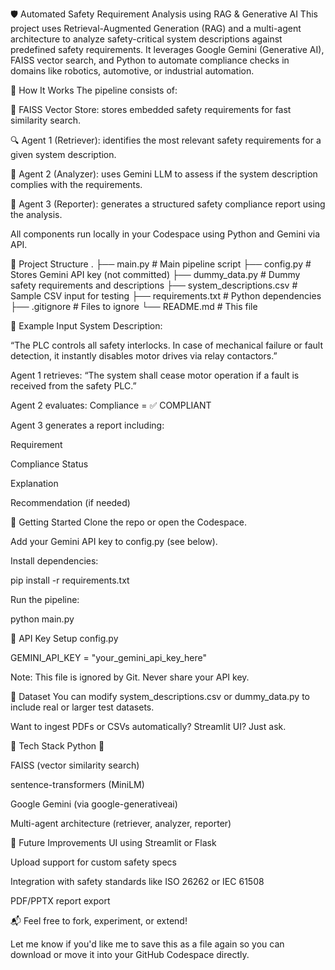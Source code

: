🛡 Automated Safety Requirement Analysis using RAG & Generative AI
This project uses Retrieval-Augmented Generation (RAG) and a multi-agent architecture to analyze safety-critical system descriptions against predefined safety requirements. It leverages Google Gemini (Generative AI), FAISS vector search, and Python to automate compliance checks in domains like robotics, automotive, or industrial automation.

🧠 How It Works
The pipeline consists of:

💾 FAISS Vector Store: stores embedded safety requirements for fast similarity search.

🔍 Agent 1 (Retriever): identifies the most relevant safety requirements for a given system description.

🧪 Agent 2 (Analyzer): uses Gemini LLM to assess if the system description complies with the requirements.

📝 Agent 3 (Reporter): generates a structured safety compliance report using the analysis.

All components run locally in your Codespace using Python and Gemini via API.

📂 Project Structure
.
├── main.py # Main pipeline script
├── config.py # Stores Gemini API key (not committed)
├── dummy_data.py # Dummy safety requirements and descriptions
├── system_descriptions.csv # Sample CSV input for testing
├── requirements.txt # Python dependencies
├── .gitignore # Files to ignore
└── README.md # This file

🧪 Example Input
System Description:

“The PLC controls all safety interlocks. In case of mechanical failure or fault detection, it instantly disables motor drives via relay contactors.”

Agent 1 retrieves:
“The system shall cease motor operation if a fault is received from the safety PLC.”

Agent 2 evaluates:
Compliance = ✅ COMPLIANT

Agent 3 generates a report including:

Requirement

Compliance Status

Explanation

Recommendation (if needed)

🚀 Getting Started
Clone the repo or open the Codespace.

Add your Gemini API key to config.py (see below).

Install dependencies:

pip install -r requirements.txt

Run the pipeline:

python main.py

🔐 API Key Setup
config.py

GEMINI_API_KEY = "your_gemini_api_key_here"

Note: This file is ignored by Git. Never share your API key.

📁 Dataset
You can modify system_descriptions.csv or dummy_data.py to include real or larger test datasets.

Want to ingest PDFs or CSVs automatically? Streamlit UI? Just ask.

🤖 Tech Stack
Python 🐍

FAISS (vector similarity search)

sentence-transformers (MiniLM)

Google Gemini (via google-generativeai)

Multi-agent architecture (retriever, analyzer, reporter)

📌 Future Improvements
UI using Streamlit or Flask

Upload support for custom safety specs

Integration with safety standards like ISO 26262 or IEC 61508

PDF/PPTX report export

📬 Feel free to fork, experiment, or extend!

Let me know if you'd like me to save this as a file again so you can download or move it into your GitHub Codespace directly.
